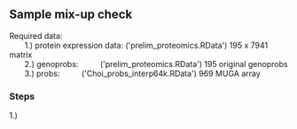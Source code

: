 ## Sample mix-up check

Required data:<br />
&nbsp;&nbsp;&nbsp;&nbsp;&nbsp;&nbsp; 1.) protein expression data: ('prelim_proteomics.RData')    195 x 7941 matrix <br />
&nbsp;&nbsp;&nbsp;&nbsp;&nbsp;&nbsp; 2.) genoprobs: &nbsp;&nbsp;&nbsp;&nbsp;&nbsp;&nbsp;&nbsp;&nbsp;            ('prelim_proteomics.RData')    195 original genoprobs <br />
&nbsp;&nbsp;&nbsp;&nbsp;&nbsp;&nbsp; 3.) probs:&nbsp;&nbsp;&nbsp;&nbsp;&nbsp;&nbsp;&nbsp;&nbsp;&nbsp;&nbsp;('Choi_probs_interp64k.RData') 969 MUGA array <br />
    
    
    
  
### Steps

1.) 
